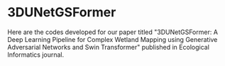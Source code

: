 # 3DUNetGSFormer

Here are the codes developed for our paper titled "3DUNetGSFormer: A Deep Learning Pipeline for Complex Wetland Mapping using Generative Adversarial Networks and Swin Transformer" 
published in Ecological Informatics journal.
